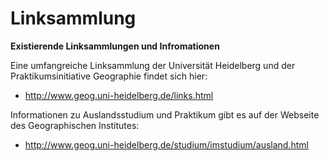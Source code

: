 # Linksammlung

**Existierende Linksammlungen und Infromationen**

Eine umfangreiche Linksammlung der Universität Heidelberg und der Praktikumsinitiative Geographie findet sich hier:
- http://www.geog.uni-heidelberg.de/links.html

Informationen zu Auslandsstudium und Praktikum gibt es auf der Webseite des Geographischen Institutes:
- http://www.geog.uni-heidelberg.de/studium/imstudium/ausland.html
